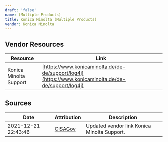 ```yaml
---
draft: 'false'
name: (Multiple Products)
title: Konica Minolta (Multiple Products)
vendor: Konica Minolta
---
```


## Vendor Resources
| Resource | Link |
| --- | --- |
| Konica Minolta Support | [https://www.konicaminolta.de/de-de/support/log4j](https://www.konicaminolta.de/de-de/support/log4j) |



## Sources
| Date | Attribution | Description |
| --- | --- | --- |
| 2021-12-21 22:43:46 | [CISAGov](https://raw.githubusercontent.com/cisagov/log4j-affected-db/develop/README.md) | Updated vendor link Konica Minolta Support.  |
